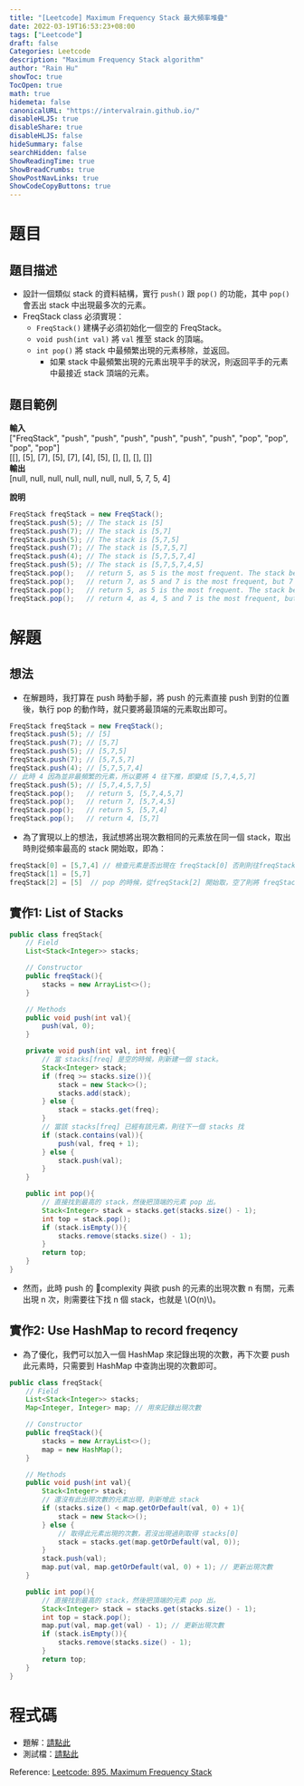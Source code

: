 ```yaml
---
title: "[Leetcode] Maximum Frequency Stack 最大頻率堆疊"
date: 2022-03-19T16:53:23+08:00
tags: ["Leetcode"]
draft: false
Categories: Leetcode
description: "Maximum Frequency Stack algorithm"
author: "Rain Hu"
showToc: true
TocOpen: true
math: true
hidemeta: false
canonicalURL: "https://intervalrain.github.io/"
disableHLJS: true
disableShare: true
disableHLJS: false
hideSummary: false
searchHidden: false
ShowReadingTime: true
ShowBreadCrumbs: true
ShowPostNavLinks: true
ShowCodeCopyButtons: true
---
```

# 題目
## 題目描述
+ 設計一個類似 stack 的資料結構，實行 `push()` 跟 `pop()` 的功能，其中 `pop()` 會丟出 stack 中出現最多次的元素。  
+ FreqStack class 必須實現：  
    + `FreqStack()` 建構子必須初始化一個空的 FreqStack。
    + `void push(int val)` 將 `val` 推至 stack 的頂端。
    + `int pop()` 將 stack 中最頻繁出現的元素移除，並返回。
        + 如果 stack 中最頻繁出現的元素出現平手的狀況，則返回平手的元素中最接近 stack 頂端的元素。
## 題目範例
**輸入**  
["FreqStack", "push", "push", "push", "push", "push", "push", "pop", "pop", "pop", "pop"]  
[[], [5], [7], [5], [7], [4], [5], [], [], [], []]  
**輸出**  
[null, null, null, null, null, null, null, 5, 7, 5, 4]  

**說明**
```Java
FreqStack freqStack = new FreqStack();
freqStack.push(5); // The stack is [5]
freqStack.push(7); // The stack is [5,7]
freqStack.push(5); // The stack is [5,7,5]
freqStack.push(7); // The stack is [5,7,5,7]
freqStack.push(4); // The stack is [5,7,5,7,4]
freqStack.push(5); // The stack is [5,7,5,7,4,5]
freqStack.pop();   // return 5, as 5 is the most frequent. The stack becomes [5,7,5,7,4].
freqStack.pop();   // return 7, as 5 and 7 is the most frequent, but 7 is closest to the top. The stack becomes [5,7,5,4].
freqStack.pop();   // return 5, as 5 is the most frequent. The stack becomes [5,7,4].
freqStack.pop();   // return 4, as 4, 5 and 7 is the most frequent, but 4 is closest to the top. The stack becomes [5,7].
```
# 解題
## 想法
+ 在解題時，我打算在 push 時動手腳，將 push 的元素直接 push 到對的位置後，執行 pop 的動作時，就只要將最頂端的元素取出即可。
```Java
FreqStack freqStack = new FreqStack();
freqStack.push(5); // [5]
freqStack.push(7); // [5,7]
freqStack.push(5); // [5,7,5]
freqStack.push(7); // [5,7,5,7]
freqStack.push(4); // [5,7,5,7,4]
// 此時 4 因為並非最頻繁的元素，所以要將 4 往下推，即變成 [5,7,4,5,7]
freqStack.push(5); // [5,7,4,5,7,5]
freqStack.pop();   // return 5, [5,7,4,5,7]
freqStack.pop();   // return 7, [5,7,4,5]
freqStack.pop();   // return 5, [5,7,4]
freqStack.pop();   // return 4, [5,7]
```
+ 為了實現以上的想法，我試想將出現次數相同的元素放在同一個 stack，取出時則從頻率最高的 stack 開始取，即為：
```Java
freqStack[0] = [5,7,4] // 檢查元素是否出現在 freqStack[0] 否則則往freqStack[1] 移動
freqStack[1] = [5,7]
freqStack[2] = [5]  // pop 的時候，從freqStack[2] 開始取，空了則將 freqStack[2] 移除
```
## 實作1: List of Stacks
```Java
public class freqStack{
    // Field
    List<Stack<Integer>> stacks;

    // Constructor
    public freqStack(){
        stacks = new ArrayList<>();
    }

    // Methods
    public void push(int val){
        push(val, 0);
    }

    private void push(int val, int freq){
        // 當 stacks[freq] 是空的時候，則新建一個 stack。
        Stack<Integer> stack;
        if (freq >= stacks.size()){
            stack = new Stack<>();
            stacks.add(stack);
        } else {
            stack = stacks.get(freq);
        }
        // 當該 stacks[freq] 已經有該元素，則往下一個 stacks 找
        if (stack.contains(val)){
            push(val, freq + 1);
        } else {
            stack.push(val);
        }
    }

    public int pop(){
        // 直接找到最高的 stack，然後把頂端的元素 pop 出。
        Stack<Integer> stack = stacks.get(stacks.size() - 1);
        int top = stack.pop();
        if (stack.isEmpty()){
            stacks.remove(stacks.size() - 1);
        }
        return top;
    }
}
```
+ 然而，此時 push 的 complexity 與欲 push 的元素的出現次數 n 有關，元素出現 n 次，則需要往下找 n 個 stack，也就是 \\(O(n)\\)。
## 實作2: Use HashMap to record freqency
+ 為了優化，我們可以加入一個 HashMap 來記錄出現的次數，再下次要 push 此元素時，只需要到 HashMap 中查詢出現的次數即可。
```Java
public class freqStack{
    // Field
    List<Stack<Integer>> stacks;
    Map<Integer, Integer> map; // 用來記錄出現次數

    // Constructor
    public freqStack(){
        stacks = new ArrayList<>();
        map = new HashMap();
    }

    // Methods
    public void push(int val){
        Stack<Integer> stack;
        // 還沒有此出現次數的元素出現，則新增此 stack
        if (stacks.size() < map.getOrDefault(val, 0) + 1){
            stack = new Stack<>();
        } else {
            // 取得此元素出現的次數，若沒出現過則取得 stacks[0]
            stack = stacks.get(map.getOrDefault(val, 0));
        }
        stack.push(val);
        map.put(val, map.getOrDefault(val, 0) + 1); // 更新出現次數
    }

    public int pop(){
        // 直接找到最高的 stack，然後把頂端的元素 pop 出。
        Stack<Integer> stack = stacks.get(stacks.size() - 1);
        int top = stack.pop();
        map.put(val, map.get(val) - 1); // 更新出現次數
        if (stack.isEmpty()){
            stacks.remove(stacks.size() - 1);
        }
        return top;
    }
}
```

# 程式碼
+ 題解：[請點此](https://github.com/intervalrain/leetcode/blob/master/src/main/java/com/rainhu/n895_MaximumFrequencyStack.java)
+ 測試檔：[請點此](https://github.com/intervalrain/leetcode/blob/master/src/test/java/com/rainhu/n895_MaximumFrequencyStackTest.java)

Reference: [Leetcode: 895. Maximum Frequency Stack](https://leetcode.com/problems/maximum-frequency-stack/)